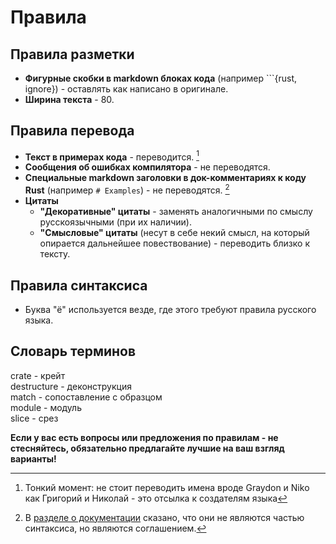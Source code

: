 # Правила

## Правила разметки

* **Фигурные скобки в markdown блоках кода** (например \`\`\`{rust, ignore}) - оставлять как написано в оригинале.
* **Ширина текста** - 80.

## Правила перевода

* **Текст в примерах кода** - переводится. [^0]
* **Сообщения об ошибках компилятора** - не переводятся.
* **Специальные markdown заголовки в док-комментариях к коду Rust** (например `# Examples`) - не переводятся. [^1]
* **Цитаты**
  * **"Декоративные" цитаты** - заменять аналогичными по смыслу русскоязычными (при их наличии).
  * **"Cмысловые" цитаты** (несут в себе некий смысл, на который опирается дальнейшее повествование) - переводить близко к тексту.

[^0]: Тонкий момент: не стоит переводить имена вроде Graydon и Niko как Григорий и Николай - это отсылка к создателям языка  
[^1]: В [разделе о документации](https://github.com/rust-lang/rust/blob/master/src/doc/trpl/documentation.md#special-sections) сказано, что они не являются частью синтаксиса, но являются соглашением.

## Правила синтаксиса

* Буква "ё" используется везде, где этого требуют правила русского языка.

## Словарь терминов

crate - крейт  
destructure - деконструкция  
match - сопоставление с образцом  
module - модуль  
slice - срез  

**Если у вас есть вопросы или предложения по правилам - не стесняйтесь, обязательно предлагайте лучшие на ваш взгляд варианты!**
